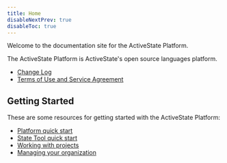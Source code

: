 ```yaml
---
title: Home
disableNextPrev: true
disableToc: true
---
```


Welcome to the documentation site for the ActiveState Platform.

The ActiveState Platform is ActiveState's open source languages platform.

* [Change Log](/changes)
* [Terms of Use and Service Agreement](terms/)

## Getting Started

These are some resources for getting started with the ActiveState Platform:

* [Platform quick start](./start/)
* [State Tool quick start](/start/state-tool/)
* [Working with projects](/projects/)
* [Managing your organization](/organizations/)

